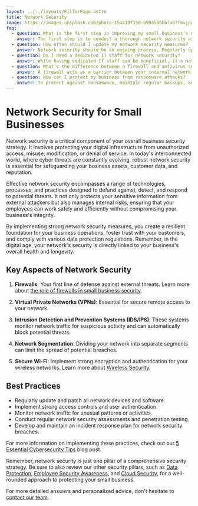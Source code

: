 ```yaml
---
layout: ../../layouts/PillarPage.astro
title: Network Security
image: https://images.unsplash.com/photo-1544197150-b99a580bb7a8?fm=jpg&q=60&w=3000&ixlib=rb-4.0.3&ixid=M3wxMjA3fDB8MHxzZWFyY2h8MTR8fG5ldHdvcmslMjBzZWN1cml0eXxlbnwwfHwwfHx8MA%3D%3D
faq:
  - question: What is the first step in improving my small business's network security?
    answer: The first step is to conduct a thorough network security assessment. This will help you identify vulnerabilities and prioritize your security efforts.
  - question: How often should I update my network security measures?
    answer: Network security should be an ongoing process. Regularly update software and firmware, review your security policies at least quarterly, and conduct penetration testing annually.
  - question: Do I need a dedicated IT staff for network security?
    answer: While having dedicated IT staff can be beneficial, it's not always necessary for small businesses. You can start with managed security services or outsourced IT support to ensure your network is protected.
  - question: What's the difference between a firewall and antivirus software?
    answer: A firewall acts as a barrier between your internal network and external networks, controlling incoming and outgoing network traffic. Antivirus software, on the other hand, detects, prevents, and removes malicious software from your devices.
  - question: How can I protect my business from ransomware attacks?
    answer: To protect against ransomware, maintain regular backups, keep all software updated, use strong spam filters, and train employees to recognize phishing attempts. Also, consider implementing application whitelisting and network segmentation.
---
```


# Network Security for Small Businesses

<div class="card">

Network security is a critical component of your overall business security strategy. It involves protecting your digital infrastructure from unauthorized access, misuse, modification, or denial of service. In today's interconnected world, where cyber threats are constantly evolving, robust network security is essential for safeguarding your business assets, customer data, and reputation.

Effective network security encompasses a range of technologies, processes, and practices designed to defend against, detect, and respond to potential threats. It not only protects your sensitive information from external attackers but also manages internal risks, ensuring that your employees can work safely and efficiently without compromising your business's integrity.

By implementing strong network security measures, you create a resilient foundation for your business operations, foster trust with your customers, and comply with various data protection regulations. Remember, in the digital age, your network's security is directly linked to your business's overall health and longevity.

</div>

## Key Aspects of Network Security

<div class="key-aspects">

1. <Icon name="shield-check" class="icon-shield-check" /> **Firewalls**: Your first line of defense against external threats. Learn more about [the role of firewalls in small business security](/blog/role-of-firewalls).

2. <Icon name="lock-closed" class="icon-lock-closed" /> **Virtual Private Networks (VPNs)**: Essential for secure remote access to your network.

3. <Icon name="eye" class="icon-eye" /> **Intrusion Detection and Prevention Systems (IDS/IPS)**: These systems monitor network traffic for suspicious activity and can automatically block potential threats.

4. <Icon name="layers" class="icon-layers" /> **Network Segmentation**: Dividing your network into separate segments can limit the spread of potential breaches.

5. <Icon name="wifi" class="icon-wifi" /> **Secure Wi-Fi**: Implement strong encryption and authentication for your wireless networks. Learn more about [Wireless Security](/pillars/network-security/wireless-security).

</div>

## Best Practices

- Regularly update and patch all network devices and software.
- Implement strong access controls and user authentication.
- Monitor network traffic for unusual patterns or activities.
- Conduct regular network security assessments and penetration testing.
- Develop and maintain an incident response plan for network security breaches.

For more information on implementing these practices, check out our [5 Essential Cybersecurity Tips](/blog/5-essential-cybersecurity-tips) blog post.

Remember, network security is just one pillar of a comprehensive security strategy. Be sure to also review our other security pillars, such as [Data Protection](/pillars/data-protection), [Employee Security Awareness](/pillars/employee-security-awareness), and [Cloud Security](/pillars/cloud-security), for a well-rounded approach to protecting your small business.

For more detailed answers and personalized advice, don't hesitate to [contact our team](/contact).
